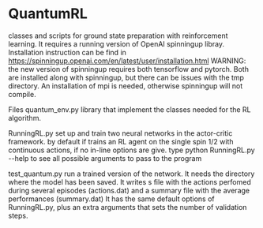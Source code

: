 # QuantumRL
classes and scripts for ground state preparation with reinforcement learning. It requires a running version of OpenAI spinningup libray. 
Installation instruction can be find in https://spinningup.openai.com/en/latest/user/installation.html
WARNING: the new version of spinningup requires both tensorflow and pytorch. Both are installed along with spinningup, but there can be issues with the tmp directory.
An installation of mpi is needed, otherwise spinningup will not compile. 

Files
quantum_env.py 
  library that implement the classes needed for the RL algorithm.

RunningRL.py
  set up and train two neural networks in the actor-critic framework.
  by default if trains an RL agent on the single spin 1/2 with continuous actions, if no in-line options are give.
  type python RunningRL.py --help to see all possible arguments to pass to the program
  
test_quantum.py 
  run a trained version of the network. It needs the directory where the model has been saved.
  It writes s file with the actions perfomed during several episodes (actions.dat) and a summary file with the average performances (summary.dat)
  It has the same default options of RunningRL.py, plus an extra arguments that sets the number of validation steps.
